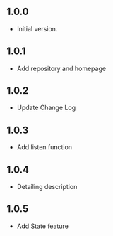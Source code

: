 ## 1.0.0

- Initial version.

## 1.0.1

- Add repository and homepage

## 1.0.2

- Update Change Log

## 1.0.3

- Add listen function

## 1.0.4

- Detailing description

## 1.0.5

- Add State feature